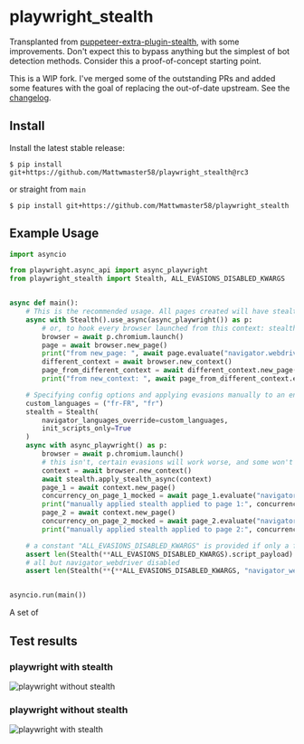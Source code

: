# playwright_stealth

Transplanted from [puppeteer-extra-plugin-stealth](https://github.com/berstend/puppeteer-extra/tree/master/packages/puppeteer-extra-plugin-stealth), with some improvements. Don't expect this to bypass anything but the simplest of bot detection methods. Consider this a proof-of-concept starting point.

This is a WIP fork. I've merged some of the outstanding PRs and added some features with the goal of replacing the out-of-date upstream. See the [changelog](./README.md).

## Install

Install the latest stable release:
```
$ pip install git+https://github.com/Mattwmaster58/playwright_stealth@rc3
```
or straight from `main`
```
$ pip install git+https://github.com/Mattwmaster58/playwright_stealth
```

## Example Usage

```python
import asyncio

from playwright.async_api import async_playwright
from playwright_stealth import Stealth, ALL_EVASIONS_DISABLED_KWARGS


async def main():
    # This is the recommended usage. All pages created will have stealth applied:
    async with Stealth().use_async(async_playwright()) as p:
        # or, to hook every browser launched from this context: stealth.hook_playwright_context(p)
        browser = await p.chromium.launch()
        page = await browser.new_page()
        print("from new_page: ", await page.evaluate("navigator.webdriver"))
        different_context = await browser.new_context()
        page_from_different_context = await different_context.new_page()
        print("from new_context: ", await page_from_different_context.evaluate("navigator.webdriver"))

    # Specifying config options and applying evasions manually to an entire context:
    custom_languages = ("fr-FR", "fr")
    stealth = Stealth(
        navigator_languages_override=custom_languages,
        init_scripts_only=True
    )
    async with async_playwright() as p:
        browser = await p.chromium.launch()
        # this isn't, certain evasions will work worse, and some won't be able to be applied at all
        context = await browser.new_context()
        await stealth.apply_stealth_async(context)
        page_1 = await context.new_page()
        concurrency_on_page_1_mocked = await page_1.evaluate("navigator.languages") == custom_languages
        print("manually applied stealth applied to page 1:", concurrency_on_page_1_mocked)
        page_2 = await context.new_page()
        concurrency_on_page_2_mocked = await page_2.evaluate("navigator.languages") == custom_languages
        print("manually applied stealth applied to page 2:", concurrency_on_page_2_mocked)

    # a constant "ALL_EVASIONS_DISABLED_KWARGS" is provided if only a few evasions are desired:
    assert len(Stealth(**ALL_EVASIONS_DISABLED_KWARGS).script_payload) == 0
    # all but navigator_webdriver disabled
    assert len(Stealth(**{**ALL_EVASIONS_DISABLED_KWARGS, "navigator_webdriver": True}).script_payload) > 0


asyncio.run(main())
```
A set of 
## Test results

### playwright with stealth

![playwright without stealth](./images/example_with_stealth.png)

### playwright without stealth

![playwright with stealth](./images/example_without_stealth.png)
